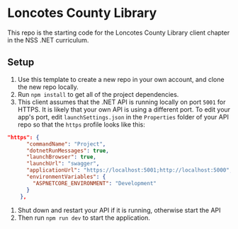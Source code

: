 # Loncotes County Library

This repo is the starting code for the Loncotes County Library client chapter in
the NSS .NET curriculum.

## Setup

1. Use this template to create a new repo in your own account, and clone the new
   repo locally.
1. Run `npm install` to get all of the project dependencies.
1. This client assumes that the .NET API is running locally on port `5001` for
   HTTPS. It is likely that your own API is using a different port. To edit your
   app's port, edit `launchSettings.json` in the `Properties` folder of your API
   repo so that the `https` profile looks like this:

```json
"https": {
      "commandName": "Project",
      "dotnetRunMessages": true,
      "launchBrowser": true,
      "launchUrl": "swagger",
      "applicationUrl": "https://localhost:5001;http://localhost:5000",
      "environmentVariables": {
        "ASPNETCORE_ENVIRONMENT": "Development"
      }
    },
```

1. Shut down and restart your API if it is running, otherwise start the API
1. Then run `npm run dev` to start the application.
